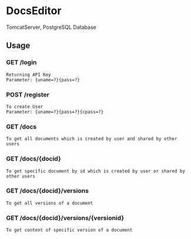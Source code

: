 # DocsEditor
TomcatServer, PostgreSQL Database

## Usage

### GET /login
	Returning API Key
	Parameter: {uname=?}{pass=?}

### POST /register
	To create User
	Parameter: {uname=?}{pass=?}{cpass=?}

### GET /docs
	To get all documents which is created by user and shared by other users

### GET /docs/{docid}
	To get specific document by id which is created by user or shared by other users

### GET /docs/{docid}/versions
	To get all versions of a document

### GET /docs/{docid}/versions/{versionid}
	To get content of specific version of a document
